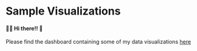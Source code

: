 # Sample Visualizations

#### 👨‍💻 Hi there!! 👋
Please find the dashboard containing some of my data visualizations [here](https://partha-pkp.quarto.pub/sample-visualizations/) 
